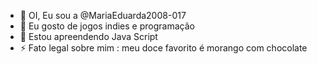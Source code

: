 - 👋 OI, Eu sou a @MariaEduarda2008-017
- 👀 Eu gosto de jogos indies e programação 
- 🌱 Estou apreendendo Java Script
- ⚡ Fato legal sobre mim : meu doce favorito é morango com chocolate
<!---
MariaEduarda2008-017/MariaEduarda2008-017 is a ✨ special ✨ repository because its `README.md` (this file) appears on your GitHub profile.
You can click the Preview link to take a look at your changes.
--->
